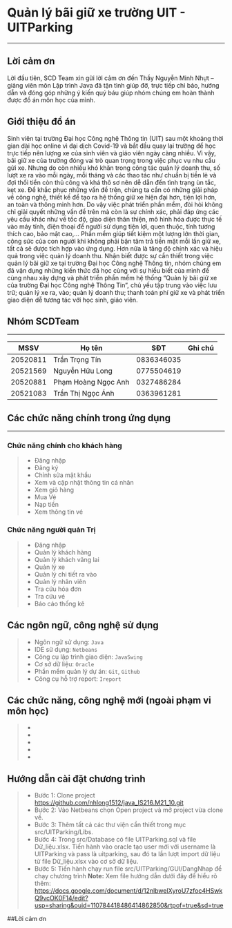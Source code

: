# Quản lý bãi giữ xe trường UIT - UITParking
------------
## Lời cảm ơn
Lời đầu tiên, SCD Team xin gửi lời cảm ơn đến Thầy Nguyễn Minh Nhựt – giảng viên môn Lập trình Java đã tận tình giúp đỡ, trực tiếp chỉ bảo, hướng dẫn và đóng góp những ý kiến quý báu giúp nhóm chúng em hoàn thành được đồ án môn học của mình.


## Giới thiệu đồ án
Sinh viên tại trường Đại học Công nghệ Thông tin (UIT) sau một khoảng thời gian dài học online vì đại dịch Covid-19 và bắt đầu quay lại trường để học trực tiếp nên lượng xe của sinh viên và giáo viên ngày càng nhiều. Vì vậy, bãi giữ xe của trường đóng vai trò quan trọng trong việc phục vụ nhu cầu gửi xe. Nhưng do còn nhiều khó khăn trong công tác quản lý doanh thu, số lượt xe ra vào mỗi ngày, mỗi tháng và các thao tác như chuẩn bị tiền lẻ và đợi thối tiền còn thủ công và khá thô sơ nên dễ dẫn đến tình trạng ùn tắc, kẹt xe. Để khắc phục những vấn đề trên, chúng ta cần có những giải pháp về công nghệ, thiết kế để tạo ra hệ thống giữ xe hiện đại hơn, tiện lợi hơn, an toàn và thông minh hơn.
Do vậy việc phát triển phần mềm, đòi hỏi không chỉ giải quyết những vấn đề trên mà còn là sự chính xác, phải đáp ứng các yêu cầu khác như về tốc độ, giao diện thân thiện, mô hình hóa được thực tế vào máy tính, điện thoại để người sử dụng tiện lợi, quen thuộc, tính tương thích cao, bảo mật cao,… Phần mềm giúp tiết kiệm một lượng lớn thời gian, công sức của con người khi không phải bận tâm trả tiền mặt mỗi lần giữ xe, tất cả sẽ được tích hợp vào ứng dụng. Hơn nữa là tăng độ chính xác và hiệu quả trong việc quản lý doanh thu.
Nhận biết được sự cần thiết trong việc quản lý bãi giữ xe tại trường Đại học Công nghệ Thông tin, nhóm chúng em đã vận dụng những kiến thức đã học cùng với sự hiểu biết của mình để cùng nhau xây dựng và phát triển phần mềm hệ thống “Quản lý bãi giữ xe của trường Đại học Công nghệ Thông Tin”, chủ yếu tập trung vào việc lưu trữ; quản lý xe ra, vào; quản lý doanh thu; thanh toán phí giữ xe và phát triển giao diện dễ tương tác với học sinh, giáo viên.

## Nhóm SCDTeam
------------
| MSSV | Họ tên | SĐT | Ghi chú |
|--------------|-------|------|-------|
| 20520811 | Trần Trọng Tín | 0836346035 |  | 
| 20521569 | Nguyễn Hữu Long | 0775504619 |  | 
| 20520881 | Phạm Hoàng Ngọc Anh | 0327486284 |  | 
| 20521083 | Trần Thị Ngọc Ánh | 0363961281 | | 

## Các chức năng chính trong ứng dụng
----------------
### Chức năng chính cho khách hàng
> * Đăng nhập
> * Đăng ký
> * Chỉnh sửa mật khẩu
> * Xem và cập nhật thông tin cá nhân
> * Xem giỏ hàng
> * Mua Vé
> * Nạp tiền
> * Xem thông tin vé
### Chức năng người quản Trị
> * Đăng nhập
> * Quản lý khách hàng
> * Quản lý khách vãng lai
> * Quản lý xe
> * Quản lý chi tiết ra vào
> * Quản lý nhân viên
> * Tra cứu hóa đơn
> * Tra cứu vé
> * Báo cáo thống kê


## Các ngôn ngữ, công nghệ sử dụng
> * Ngôn ngữ sử dụng: `Java`
> * IDE sử dụng: `Netbeans`
> * Công cụ lập trình giao diện: `JavaSwing`
> * Cơ sở dữ liệu: `Oracle`
> * Phần mềm quản lý dự án: `Git`, `Github`
> * Công cụ hỗ trợ report: `Ireport`
## Các chức năng, công nghệ mới (ngoài phạm vi môn học)
> * 
> * 
> * 
> * 
> * 
## Hướng dẫn cài đặt chương trình
> * Bước 1: Clone project https://github.com/nhlong1512/java_IS216.M21_10.git
> * Bước 2: Vào Netbeans chọn Open project và mở project vừa clone về.
> * Bước 3: Thêm tất cả các thư viện cần thiết trong mục src/UITParking/Libs.
> * Bước 4: Trong src/Database có file UITParking.sql và file Dữ_liệu.xlsx. Tiến hành vào oracle tạo user mới với username là UITParking và pass là uitparking, sau đó ta lần lượt import dữ liệu từ file Dữ_liệu.xlsx vào cơ sở dữ liệu.
> * Bước 5: Tiến hành chạy run file src/UITParking/GUI/DangNhap để chạy chương trình
> **Note:** Xem file hướng dẫn dưới đây để hiểu rõ thêm: https://docs.google.com/document/d/12nlbwelXyroU7zfoc4HSwkQ9vcOK0F14/edit?usp=sharing&ouid=110784418486414862850&rtpof=true&sd=true

##Lời cảm ơn